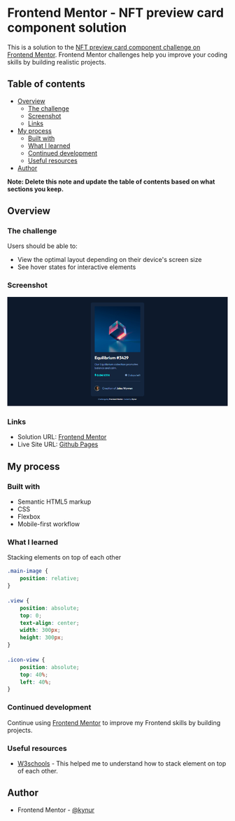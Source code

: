 # Frontend Mentor - NFT preview card component solution

This is a solution to the [NFT preview card component challenge on Frontend Mentor](https://www.frontendmentor.io/challenges/nft-preview-card-component-SbdUL_w0U). Frontend Mentor challenges help you improve your coding skills by building realistic projects. 

## Table of contents

- [Overview](#overview)
  - [The challenge](#the-challenge)
  - [Screenshot](#screenshot)
  - [Links](#links)
- [My process](#my-process)
  - [Built with](#built-with)
  - [What I learned](#what-i-learned)
  - [Continued development](#continued-development)
  - [Useful resources](#useful-resources)
- [Author](#author)

**Note: Delete this note and update the table of contents based on what sections you keep.**

## Overview

### The challenge

Users should be able to:

- View the optimal layout depending on their device's screen size
- See hover states for interactive elements

### Screenshot

![](/design/screenshot.png)

### Links

- Solution URL: [Frontend Mentor](https://www.frontendmentor.io/solutions/nft-preview-card-component-OgSHSPuPuV)
- Live Site URL: [Github Pages](https://kynur.github.io/nft-preview-card-component/)

## My process

### Built with

- Semantic HTML5 markup
- CSS
- Flexbox
- Mobile-first workflow

### What I learned

Stacking elements on top of each other

```css
.main-image {
    position: relative;
}

.view {
    position: absolute;
    top: 0;
    text-align: center;
    width: 300px;
    height: 300px;
}

.icon-view {
    position: absolute;
    top: 40%;
    left: 40%;
}
```

### Continued development

Continue using [Frontend Mentor](https://www.frontendmentor.io/) to improve my Frontend skills by building projects.

### Useful resources

- [W3schools](https://www.w3schools.com/howto/howto_css_image_text.asp) - This helped me to understand how to stack element on top of each other.

## Author

- Frontend Mentor - [@kynur](https://www.frontendmentor.io/profile/kynur)
